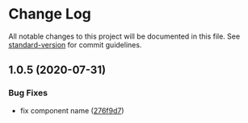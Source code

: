 # Change Log

All notable changes to this project will be documented in this file. See [standard-version](https://github.com/conventional-changelog/standard-version) for commit guidelines.

## 1.0.5 (2020-07-31)


### Bug Fixes

* fix component name ([276f9d7](https://github.com/simplitech/vue-await/commit/276f9d7))
